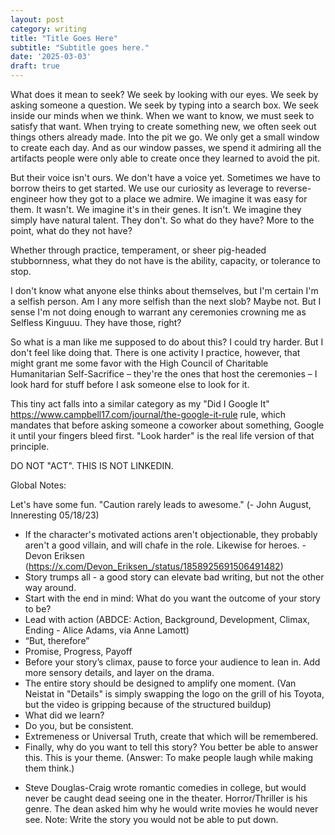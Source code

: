 ```yaml
---
layout: post
category: writing
title: "Title Goes Here"
subtitle: "Subtitle goes here."
date: '2025-03-03'
draft: true
---
```


What does it mean to seek? We seek by looking with our eyes. We seek by asking someone a question. We seek by typing into a search box. We seek inside our minds when we think. When we want to know, we must seek to satisfy that want. When trying to create something new, we often seek out things others already made. Into the pit we go. We only get a small window to create each day. And as our window passes, we spend it admiring all the artifacts people were only able to create once they learned to avoid the pit.

But their voice isn't ours. We don't have a voice yet. Sometimes we have to borrow theirs to get started. We use our curiosity as leverage to reverse-engineer how they got to a place we admire. We imagine it was easy for them. It wasn't. We imagine it's in their genes. It isn't. We imagine they simply have natural talent. They don't. So what do they have? More to the point, what do they not have?

Whether through practice, temperament, or sheer pig-headed stubbornness, what they do not have is the ability, capacity, or tolerance to stop. 

<!-- I write once a week about ME (see below). Seth writes every day about IDEAS...more of that. -->

I don't know what anyone else thinks about themselves, but I'm certain I'm a selfish person. Am I any more selfish than the next slob? Maybe not. But I sense I'm not doing enough to warrant any ceremonies crowning me as Selfless Kinguuu. They have those, right?

So what is a man like me supposed to do about this? I could try harder. But I don't feel like doing that. There is one activity I practice, however, that might grant me some favor with the High Council of Charitable Humanitarian Self-Sacrifice – they're the ones that host the ceremonies – I look hard for stuff before I ask someone else to look for it.

This tiny act falls into a similar category as my "Did I Google It" https://www.campbell17.com/journal/the-google-it-rule rule, which mandates that before asking someone a coworker about something, Google it until your fingers bleed first. "Look harder" is the real life version of that principle.



DO NOT "ACT". THIS IS NOT LINKEDIN.

Global Notes:

Let's have some fun. "Caution rarely leads to awesome." (- John August, Inneresting 05/18/23)

- If the character's motivated actions aren't objectionable, they probably aren't a good villain, and will chafe in the role. Likewise for heroes. -Devon Eriksen (https://x.com/Devon_Eriksen_/status/1858925691506491482)
- Story trumps all - a good story can elevate bad writing, but not the other way around.
- Start with the end in mind: What do you want the outcome of your story to be?
- Lead with action (ABDCE: Action, Background, Development, Climax, Ending - Alice Adams, via Anne Lamott)
- “But, therefore”
- Promise, Progress, Payoff
- Before your story’s climax, pause to force your audience to lean in. Add more sensory details, and layer on the drama.
- The entire story should be designed to amplify one moment. (Van Neistat in "Details" is simply swapping the logo on the grill of his Toyota, but the video is gripping because of the structured buildup)
- What did we learn?
- Do you, but be consistent.
- Extremeness or Universal Truth, create that which will be remembered.
- Finally, why do you want to tell this story? You better be able to answer this. This is your theme. (Answer: To make people laugh while making them think.)

<!-- Candidate note -->
- Steve Douglas-Craig wrote romantic comedies in college, but would never be caught dead seeing one in the theater. Horror/Thriller is his genre. The dean asked him why he would write movies he would never see. Note: Write the story you would not be able to put down.